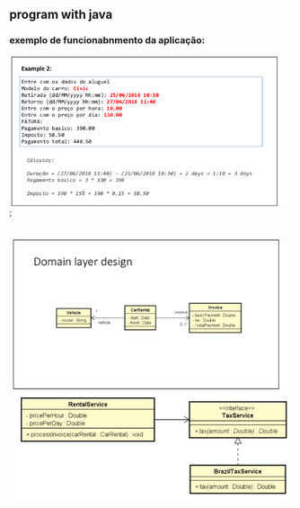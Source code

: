 ## program with java
### exemplo de funcionabnmento da aplicação:

![aplication](./readme/exemple_the_program%20.png);

#

![aplication](./readme/uml-.png)
![aplication](./readme/uml-with%20interface.png)